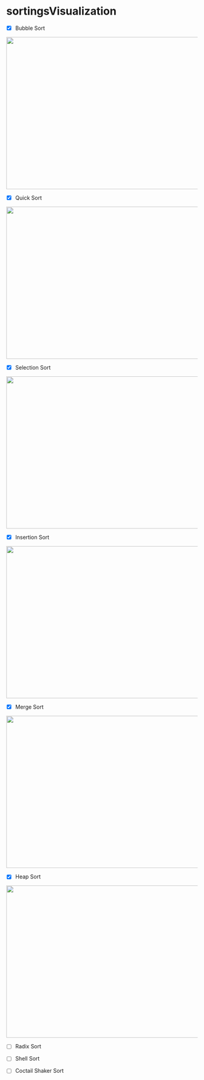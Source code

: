 # sortingsVisualization

- [X] Bubble Sort

<img src="https://user-images.githubusercontent.com/75206974/179917931-661e2ce8-9275-40bc-80b1-a58775d4604e.gif" width="1000" height="400">

- [X] Quick Sort

<img src="https://user-images.githubusercontent.com/75206974/179918000-19215308-e817-43ba-86eb-fb7ca8a23f0f.gif" width="1000" height="400">

- [X] Selection Sort

<img src="https://user-images.githubusercontent.com/75206974/179919298-c26b4563-990a-4b25-8c09-c65d555119ed.gif" width="1000" height="400">

- [X] Insertion Sort

<img src="https://user-images.githubusercontent.com/75206974/179928465-8a806248-8785-4df3-8e11-e6f13667bd13.gif" width="1000" height="400">

- [X] Merge Sort

<img src="https://user-images.githubusercontent.com/75206974/179981225-3203aaaf-2563-45c4-be72-61dbc0f19f74.gif" width="1000" height="400">

- [X] Heap Sort

<img src="https://user-images.githubusercontent.com/75206974/179989528-0fa2457c-f518-4b22-9600-4daf33cc8b22.gif" width="1000" height="400">

- [ ] Radix Sort

- [ ] Shell Sort

- [ ] Coctail Shaker Sort
